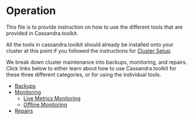 # Operation
This file is to provide instruction on how to use the different tools that are provided in Cassandra.toolkit. 

All the tools in cassandra.toolkit should already be installed onto your cluster at this point if you followed the instructions for [Cluster Setup](../setup/README.md). 

We break down cluster maintenance into backups, monitoring, and repairs. Click links below to either learn about how to use Cassandra.toolkit for these three different categories, or for using the individual tools. 

- [Backups](./backup/README.md)
- [Monitoring](./monitor/README.md)
    - [Live Metrics Monitoring](./monitor/maintenance.live-monitoring.md)
    - [Offline Monitoring](./monitor/maintenance.offline-monitoring.md)
- [Repairs](./repair/README.md) 